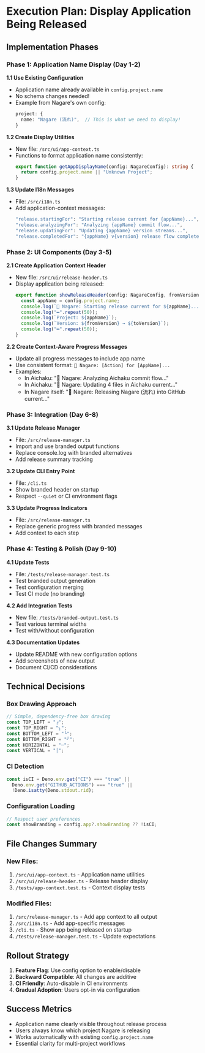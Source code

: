# Execution Plan: Display Application Being Released

## Implementation Phases

### Phase 1: Application Name Display (Day 1-2)

**1.1 Use Existing Configuration**

- Application name already available in `config.project.name`
- No schema changes needed!
- Example from Nagare's own config:
  ```typescript
  project: {
    name: "Nagare (流れ)",  // This is what we need to display!
  }
  ```

**1.2 Create Display Utilities**

- New file: `/src/ui/app-context.ts`
- Functions to format application name consistently:
  ```typescript
  export function getAppDisplayName(config: NagareConfig): string {
    return config.project.name || "Unknown Project";
  }
  ```

**1.3 Update I18n Messages**

- File: `/src/i18n.ts`
- Add application-context messages:
  ```typescript
  "release.startingFor": "Starting release current for {appName}...",
  "release.analyzingFor": "Analyzing {appName} commit flow...",
  "release.updatingFor": "Updating {appName} version streams...",
  "release.completedFor": "{appName} v{version} release flow complete!"
  ```

### Phase 2: UI Components (Day 3-5)

**2.1 Create Application Context Header**

- New file: `/src/ui/release-header.ts`
- Display application being released:
  ```typescript
  export function showReleaseHeader(config: NagareConfig, fromVersion: string, toVersion: string) {
    const appName = config.project.name;
    console.log(`🌊 Nagare: Starting release current for ${appName}...`);
    console.log("━".repeat(50));
    console.log(`Project: ${appName}`);
    console.log(`Version: ${fromVersion} → ${toVersion}`);
    console.log("━".repeat(50));
  }
  ```

**2.2 Create Context-Aware Progress Messages**

- Update all progress messages to include app name
- Use consistent format: `🌊 Nagare: [Action] for [AppName]...`
- Examples:
  - In Aichaku: "🌊 Nagare: Analyzing Aichaku commit flow..."
  - In Aichaku: "🌊 Nagare: Updating 4 files in Aichaku current..."
  - In Nagare itself: "🌊 Nagare: Releasing Nagare (流れ) into GitHub current..."

### Phase 3: Integration (Day 6-8)

**3.1 Update Release Manager**

- File: `/src/release-manager.ts`
- Import and use branded output functions
- Replace console.log with branded alternatives
- Add release summary tracking

**3.2 Update CLI Entry Point**

- File: `/cli.ts`
- Show branded header on startup
- Respect `--quiet` or CI environment flags

**3.3 Update Progress Indicators**

- File: `/src/release-manager.ts`
- Replace generic progress with branded messages
- Add context to each step

### Phase 4: Testing & Polish (Day 9-10)

**4.1 Update Tests**

- File: `/tests/release-manager.test.ts`
- Test branded output generation
- Test configuration merging
- Test CI mode (no branding)

**4.2 Add Integration Tests**

- New file: `/tests/branded-output.test.ts`
- Test various terminal widths
- Test with/without configuration

**4.3 Documentation Updates**

- Update README with new configuration options
- Add screenshots of new output
- Document CI/CD considerations

## Technical Decisions

### Box Drawing Approach

```typescript
// Simple, dependency-free box drawing
const TOP_LEFT = "╭";
const TOP_RIGHT = "╮";
const BOTTOM_LEFT = "╰";
const BOTTOM_RIGHT = "╯";
const HORIZONTAL = "─";
const VERTICAL = "│";
```

### CI Detection

```typescript
const isCI = Deno.env.get("CI") === "true" ||
  Deno.env.get("GITHUB_ACTIONS") === "true" ||
  !Deno.isatty(Deno.stdout.rid);
```

### Configuration Loading

```typescript
// Respect user preferences
const showBranding = config.app?.showBranding ?? !isCI;
```

## File Changes Summary

### New Files:

1. `/src/ui/app-context.ts` - Application name utilities
2. `/src/ui/release-header.ts` - Release header display
3. `/tests/app-context.test.ts` - Context display tests

### Modified Files:

1. `/src/release-manager.ts` - Add app context to all output
2. `/src/i18n.ts` - Add app-specific messages
3. `/cli.ts` - Show app being released on startup
4. `/tests/release-manager.test.ts` - Update expectations

## Rollout Strategy

1. **Feature Flag**: Use config option to enable/disable
2. **Backward Compatible**: All changes are additive
3. **CI Friendly**: Auto-disable in CI environments
4. **Gradual Adoption**: Users opt-in via configuration

## Success Metrics

- Application name clearly visible throughout release process
- Users always know which project Nagare is releasing
- Works automatically with existing `config.project.name`
- Essential clarity for multi-project workflows

